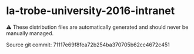 # la-trobe-university-2016-intranet

:warning: These distribution files are automatically generated and should never be manually managed.

Source git commit: 71117e69f8fea72b254ba370705b62cc4672c451
